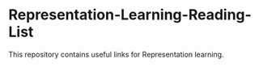 # Representation-Learning-Reading-List
This repository contains useful links for Representation learning. 
